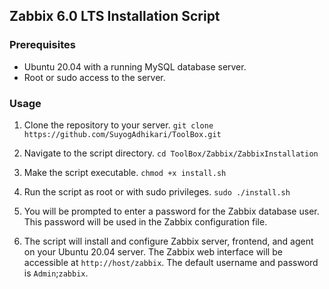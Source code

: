 ## Zabbix 6.0 LTS Installation Script

### Prerequisites
- Ubuntu 20.04 with a running MySQL database server.
- Root or sudo access to the server.

### Usage
1. Clone the repository to your server.
```git clone https://github.com/SuyogAdhikari/ToolBox.git```

2. Navigate to the script directory.
```cd ToolBox/Zabbix/ZabbixInstallation```
3. Make the script executable.
```chmod +x install.sh```
4. Run the script as root or with sudo privileges.
```sudo ./install.sh```

5. You will be prompted to enter a password for the Zabbix database user. This password will be used in the Zabbix configuration file.
6. The script will install and configure Zabbix server, frontend, and agent on your Ubuntu 20.04 server. The Zabbix web interface will be accessible at `http://host/zabbix`. The default username and password is `Admin`;`zabbix`.








